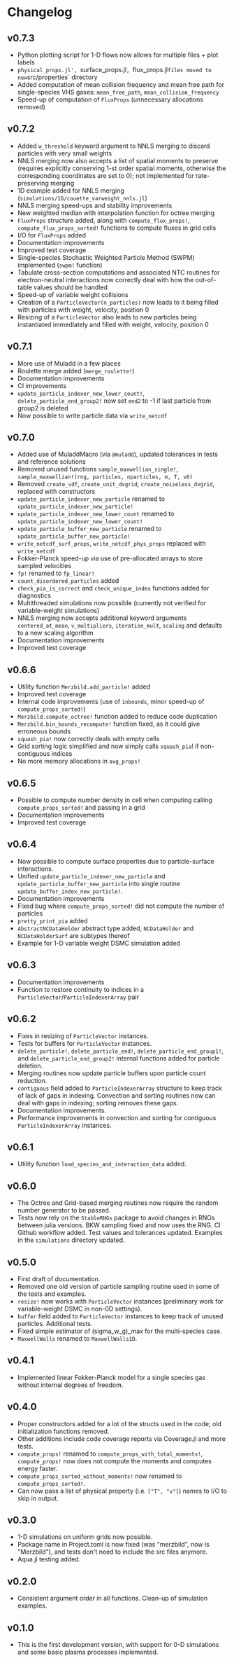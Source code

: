 # Changelog

## v0.7.3
* Python plotting script for 1-D flows now allows for multiple files + plot labels
* `physical_props.jl', `surface_props.jl`, `flux_props.jl` files moved to new `src/properties` directory
* Added computation of mean collision frequency and mean free path for single-species VHS gases: `mean_free_path`,
`mean_collision_frequency`
* Speed-up of computation of `FluxProps` (unnecessary allocations removed)

## v0.7.2
* Added `w_threshold` keyword argument to NNLS merging to discard particles with very small weights
* NNLS merging now also accepts a list of spatial moments to preserve (requires explicitly conserving 1-st order spatial moments, otherwise
the corresponding coordinates are set to 0); not implemented for rate-preserving merging
* 1D example added for NNLS merging (`simulations/1D/couette_varweight_nnls.jl`)
* NNLS merging speed-ups and stability improvements
* New weighted median with interpolation function for octree merging
* `FluxProps` structure added, along with `compute_flux_props!`, `compute_flux_props_sorted!` functions to compute fluxes in grid cells
* I/O for `FluxProps` added
* Documentation improvements
* Improved test coverage
* Single-species Stochastic Weighted Particle Method (SWPM) implemented (`swpm!` function)
* Tabulate cross-section computations and associated NTC routines for electron-neutral interactions now correctly deal with
how the out-of-table values should be handled
* Speed-up of variable weight collisions
* Creation of a `ParticleVector(n_particles)` now leads to it being filled with particles with weight, velocity, position 0
* Resizing of a `ParticleVector` also leads to new particles being instantiated immediately and filled with weight, velocity, position 0

## v0.7.1
* More use of Muladd in a few places
* Roulette merge added (`merge_roulette!`)
* Documentation improvements
* CI improvements
* `update_particle_indexer_new_lower_count!`, `delete_particle_end_group2!` now set `end2` to -1 if last particle from group2 is deleted
* Now possible to write particle data via `write_netcdf`

## v0.7.0
* Added use of MuladdMacro (via `@muladd`), updated tolerances in tests and reference solutions
* Removed unused functions `sample_maxwellian_single!`, `sample_maxwellian!(rng, particles, nparticles, m, T, v0)`
* Removed `create_vdf`, `create_unit_dvgrid`, `create_noiseless_dvgrid`, replaced with constructors
* `update_particle_indexer_new_particle` renamed to `update_particle_indexer_new_particle!`
* `update_particle_indexer_new_lower_count` renamed to `update_particle_indexer_new_lower_count!`
* `update_particle_buffer_new_particle` renamed to `update_particle_buffer_new_particle!`
* `write_netcdf_surf_props`, `write_netcdf_phys_props` replaced with `write_netcdf`
* Fokker-Planck speed-up via use of pre-allocated arrays to store sampled velocities
* `fp!` renamed to `fp_linear!`
* `count_disordered_particles` added
* `check_pia_is_correct` and `check_unique_index` functions added for diagnostics
* Multithreaded simulations now possible (currently not verified for variable-weight simulations)
* NNLS merging now accepts additional keyword arguments `centered_at_mean`, `v_multipliers`, `iteration_mult`, `scaling`
    and defaults to a new scaling algorithm
* Documentation improvements
* Improved test coverage

## v0.6.6
* Utility function `Merzbild.add_particle!` added
* Improved test coverage
* Internal code improvements (use of `inbounds`, minor speed-up of `compute_props_sorted!`)
* `Merzbild.compute_octree!` function added to reduce code duplication
* `Merzbild.bin_bounds_recompute!` function fixed, as it could give erroneous bounds
* `squash_pia!` now correctly deals with empty cells
* Grid sorting logic simplified and now simply calls `squash_pia`! if non-contiguous indices
* No more memory allocations in `avg_props!`

## v0.6.5
* Possible to compute number density in cell when computing calling `compute_props_sorted!` and passing in a grid
* Documentation improvements
* Improved test coverage

## v0.6.4
* Now possible to compute surface properties due to particle-surface interactions.
* Unified `update_particle_indexer_new_particle` and `update_particle_buffer_new_particle`
    into single routine `update_buffer_index_new_particle!`.
* Documentation improvements
* Fixed bug where `compute_props_sorted!` did not compute the number of particles
* `pretty_print_pia` added
* `AbstractNCDataHolder` abstract type added, `NCDataHolder` and `NCDataHolderSurf` are subtypes thereof
* Example for 1-D variable weight DSMC simulation added

## v0.6.3
* Documentation improvements
* Function to restore continuity to indices in a `ParticleVector`/`ParticleIndexerArray` pair

## v0.6.2
* Fixes in resizing of `ParticleVector` instances.
* Tests for buffers for `ParticleVector` instances.
* `delete_particle!`, `delete_particle_end!`, `delete_particle_end_group1!`, and `delete_particle_end_group2!`
    internal functions added for particle deletion.
* Merging routines now update particle buffers upon particle count reduction.
* `contiguous` field added to `ParticleIndexerArray` structure to keep track of lack of gaps in indexing. Convection
    and sorting routines now can deal with gaps in indexing; sorting removes these gaps.
* Documentation improvements.
* Performance improvements in convection and sorting for contiguous `ParticleIndexerArray` instances.

## v0.6.1
* Utility function `load_species_and_interaction_data` added.

## v0.6.0
* The Octree and Grid-based merging routines now require the random number generator to be passed.
* Tests now rely on the `StableRNGs` package to avoid changes in RNGs between julia versions. BKW sampling fixed and
now uses the RNG. CI Github workflow added. Test values and tolerances updated. Examples in the `simulations` directory updated.

## v0.5.0
* First draft of documentation.
* Removed one old version of particle sampling routine used in some of the tests and examples.
* `resize!` now works with `ParticleVector` instances (preliminary work for variable-weight DSMC in non-0D settings).
* `buffer` field added to `ParticleVector` instances to keep track of unused particles. Additional tests.
* Fixed simple estimator of (sigma_w_g)_max for the multi-species case.
* `MaxwellWalls` renamed to `MaxwellWalls1D`.

## v0.4.1
* Implemented linear Fokker-Planck model for a single species gas without internal degrees of freedom.

## v0.4.0
* Proper constructors added for a lot of the structs used in the code; old initialization functions removed.
* Other additions include code coverage reports via Coverage.jl and more tests.
* `compute_props!` renamed to `compute_props_with_total_moments!`, `compute_props!` now does not compute the moments
    and computes energy faster. 
* `compute_props_sorted_without_moments!` now renamed to `compute_props_sorted!`.
* Can now pass a list of physical property (i.e. `["T", "v"]`) names to I/O to skip in output.

## v0.3.0
* 1-D simulations on uniform grids now possible.
* Package name in Project.toml is now fixed (was "merzbild", now is "Merzbild"), and tests don't need to include the src files anymore.
* Aqua.jl testing added.

## v0.2.0
* Consistent argument order in all functions. Clean-up of simulation examples.

## v0.1.0
* This is the first development version, with support for 0-D simulations and some basic plasma processes implemented.